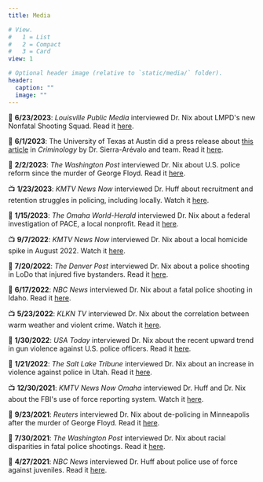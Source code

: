 ```yaml
---
title: Media

# View.
#   1 = List
#   2 = Compact
#   3 = Card
view: 1

# Optional header image (relative to `static/media/` folder).
header:
  caption: ""
  image: ""
---
```


📰 **6/23/2023**: *Louisville Public Media* interviewed Dr. Nix about LMPD's new Nonfatal Shooting Squad. Read it [here](https://www.lpm.org/news/2023-06-23/experts-say-louisvilles-new-nonfatal-shootings-unit-needs-resources-community-trust-to-succeed).

📰 **6/1/2023**: The University of Texas at Austin did a press release about [this article](https://onlinelibrary.wiley.com/doi/10.1111/1745-9125.12334) in *Criminology* by Dr. Sierra-Arévalo and team. Read it [here](https://liberalarts.utexas.edu/news/study-police-murder-of-george-floyd-associated-with-short-term-spike-in-firearm-assaults-on-u-s-police-officers). 

📰 **2/2/2023**: *The Washington Post* interviewed Dr. Nix about U.S. police reform since the murder of George Floyd. Read it [here](https://www.washingtonpost.com/national-security/2023/02/02/memphis-tyre-nichols-police-reform/).

📺 **1/23/2023**: *KMTV News Now* interviewed Dr. Huff about recruitment and retention struggles in policing, including locally. Watch it [here](https://www.3newsnow.com/news/local-news/omaha-police-department-says-its-pulling-out-all-the-stops-this-recruitment-season).

📰 **1/15/2023**: *The Omaha World-Herald* interviewed Dr. Nix about a federal investigation of PACE, a local nonprofit. Read it [here](https://omaha.com/news/local/crime-and-courts/omahas-pace-lpoa-restructure-amid-federalinvestigation/article_668a7a7c-92af-11ed-9d84-9be32a0e7a72.html).

📺 **9/7/2022**: *KMTV News Now* interviewed Dr. Nix about a local homicide spike in August 2022. Watch it [here](https://www.3newsnow.com/news/local-news/the-month-of-august-sees-high-number-of-omaha-homicides-were-killing-ourselves-killing-one-another).

📰 **7/20/2022**: *The Denver Post* interviewed Dr. Nix about a police shooting in LoDo that injured five bystanders. Read it [here](https://www.denverpost.com/2022/07/20/denver-police-shooting-lodo-injuries/).

📰 **6/17/2022**: *NBC News* interviewed Dr. Nix about a fatal police shooting in Idaho. Read it [here](https://www.nbcnews.com/news/us-news/gonna-lose-gun-idaho-deputy-said-minutes-fatally-shooting-man-mental-h-rcna33601).

📺 **5/23/2022**: *KLKN TV* interviewed Dr. Nix about the correlation between warm weather and violent crime. Watch it [here](https://www.klkntv.com/does-warm-weather-lead-to-increase-in-violent-crime/).

📰 **1/30/2022**: *USA Today* interviewed Dr. Nix about the recent upward trend in gun violence against U.S. police officers. Read it [here](https://www.usatoday.com/story/news/nation/2022/01/29/police-attacked-4-us-cities-within-week-amid-violent-crime-spike/9248049002/?gnt-cfr=1).

📰 **1/21/2022**: *The Salt Lake Tribune* interviewed Dr. Nix about an increase in violence against police in Utah. Read it [here](https://www.sltrib.com/news/2022/01/21/utah-broke-record-most/). 

📺 **12/30/2021**: *KMTV News Now Omaha* interviewed Dr. Huff and Dr. Nix about the FBI's use of force reporting system. Watch it [here](https://www.3newsnow.com/news/investigations/nebraska-iowa-have-drastically-different-participation-rates-in-use-of-force-reporting-program).

📰 **9/23/2021**: *Reuters* interviewed Dr. Nix about de-policing in Minneapolis after the murder of George Floyd. Read it [here](https://www.reuters.com/legal/government/after-floyds-killing-minneapolis-police-retreated-data-shows-2021-09-13/).

📰 **7/30/2021**: *The Washington Post* interviewed Dr. Nix about racial disparities in fatal police shootings. Read it [here](https://www.washingtonpost.com/investigations/interactive/2021/police-shootings-since-2015/).

📰 **4/27/2021**: *NBC News* interviewed Dr. Huff about police use of force against juveniles. Read it [here](https://www.nbcnews.com/news/nbcblk/beaten-i-was-adult-police-violence-against-kids-spark-demand-n1265535). 